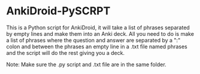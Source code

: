 # AnkiDroid-PySCRPT
This is a Python script for AnkiDroid, it will take a list of phrases separated by empty lines and make them into an Anki deck. All you need to do is make a list of phrases where the question and answer are separated by a ":" colon and between the phrases an empty line in a .txt file named phrases  and the script will do the rest giving you a deck.


Note: Make sure the .py script and .txt file are in the same folder.
